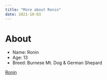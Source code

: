 ```yaml
---
title: "More about Ronin"
date: 2021-10-03
---
```


# About
* Name: Ronin
* Age: 13
* Breed: Burnese Mt. Dog & German Shepard

[Ronin](https://i.imgur.com/Leb5WU4.png)
